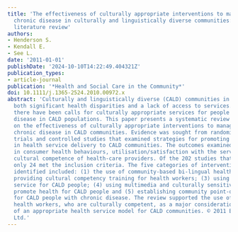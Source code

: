 ```yaml
---
title: 'The effectiveness of culturally appropriate interventions to manage or prevent
  chronic disease in culturally and linguistically diverse communities: A systematic
  literature review'
authors:
- Henderson S.
- Kendall E.
- See L.
date: '2011-01-01'
publishDate: '2024-10-10T14:22:49.404321Z'
publication_types:
- article-journal
publication: '*Health and Social Care in the Community*'
doi: 10.1111/j.1365-2524.2010.00972.x
abstract: 'Culturally and linguistically diverse (CALD) communities in Australia experience
  both significant health disparities and a lack of access to services. Consequently,
  there have been calls for culturally appropriate services for people with chronic
  disease in CALD populations. This paper presents a systematic review of the literature
  on the effectiveness of culturally appropriate interventions to manage or prevent
  chronic disease in CALD communities. Evidence was sought from randomized controlled
  trials and controlled studies that examined strategies for promoting cultural competence
  in health service delivery to CALD communities. The outcomes examined included changes
  in consumer health behaviours, utilisation/satisfaction with the service, and the
  cultural competence of health-care providers. Of the 202 studies that were identified
  only 24 met the inclusion criteria. The five categories of intervention that were
  identified included: (1) the use of community-based bi-lingual health workers; (2)
  providing cultural competency training for health workers; (3) using interpreter
  service for CALD people; (4) using multimedia and culturally sensitive videos to
  promote health for CALD people and (5) establishing community point-of-care services
  for CALD people with chronic disease. The review supported the use of trained bi-lingual
  health workers, who are culturally competent, as a major consideration in the development
  of an appropriate health service model for CALD communities. © 2011 Blackwell Publishing
  Ltd.'
---
```

